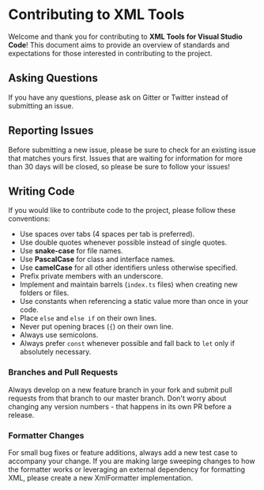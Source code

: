 # Contributing to XML Tools
Welcome and thank you for contributing to **XML Tools for Visual Studio Code**! This document aims to provide an overview of standards and expectations for those interested in contributing to the project.

## Asking Questions
If you have any questions, please ask on Gitter or Twitter instead of submitting an issue.

## Reporting Issues
Before submitting a new issue, please be sure to check for an existing issue that matches yours first. Issues that are waiting for information for more than 30 days will be closed, so please be sure to follow your issues!

## Writing Code
If you would like to contribute code to the project, please follow these conventions:

* Use spaces over tabs (4 spaces per tab is preferred).
* Use double quotes whenever possible instead of single quotes.
* Use **snake-case** for file names.
* Use **PascalCase** for class and interface names.
* Use **camelCase** for all other identifiers unless otherwise specified.
* Prefix private members with an underscore.
* Implement and maintain barrels (`index.ts` files) when creating new folders or files.
* Use constants when referencing a static value more than once in your code.
* Place `else` and `else if` on their own lines.
* Never put opening braces (`{`) on their own line.
* Always use semicolons.
* Always prefer `const` whenever possible and fall back to `let` only if absolutely necessary.

### Branches and Pull Requests
Always develop on a new feature branch in your fork and submit pull requests from that branch to our master branch. Don't worry about changing any version numbers - that happens in its own PR before a release.

### Formatter Changes
For small bug fixes or feature additions, always add a new test case to accompany your change. If you are making large sweeping changes to how the formatter works or leveraging an external dependency for formatting XML, please create a new XmlFormatter implementation.
